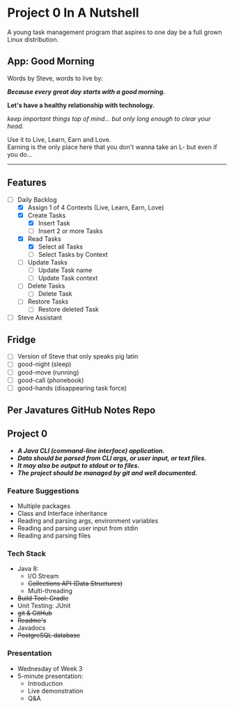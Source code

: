# Project 0 In A Nutshell

A young task management program that aspires to one day be a full grown Linux distribution.

## App: Good Morning
Words by Steve, words to live by:

***Because every great day starts with a good morning.***

**Let's have a healthy relationship with technology.**

*keep important things top of mind... but only long enough to clear your head.*

Use it to Live, Learn, Earn and Love. \
Earning is the only place here that you don't wanna take an L- but even if you do...

* * *

## Features
- [ ] Daily Backlog
  - [x] Assign 1 of 4 Contexts (Live, Learn, Earn, Love)
  - [x] Create Tasks
    - [x] Insert Task
    - [ ] Insert 2 or more Tasks
  - [x] Read Tasks
    - [x] Select all Tasks
    - [ ] Select Tasks by Context
  - [ ] Update Tasks
    - [ ] Update Task name
    - [ ] Update Task context
  - [ ] Delete Tasks
    - [ ] Delete Task
  - [ ] Restore Tasks
    - [ ] Restore deleted Task
- [ ] Steve Assistant

## Fridge
- [ ] Version of Steve that only speaks pig latin
- [ ] good-night (sleep)
- [ ] good-move (running)
- [ ] good-call (phonebook)
- [ ] good-hands (disappearing task force)

## Per Javatures GitHub Notes Repo

## Project 0
- ***A Java CLI (command-line interface) application.***
- ***Data should be parsed from CLI args, or user input, or text files.***
- ***It may also be output to stdout or to files.***
- ***The project should be managed by git and well documented.***

### Feature Suggestions
- Multiple packages
- Class and Interface inheritance 
- Reading and parsing args, environment variables
- Reading and parsing user input from stdin
- Reading and parsing files

### Tech Stack
- Java 8:
    - I/O Stream
    - ~~Collections API (Data Structures)~~
    - Multi-threading
- ~~Build Tool: Gradle~~
- Unit Testing: JUnit
- ~~git & GitHub~~
- ~~Readme's~~
- Javadocs
- ~~PostgreSQL database~~

### Presentation
- Wednesday of Week 3
- 5-minute presentation:
    - Introduction
    - Live demonstration
    - Q&A